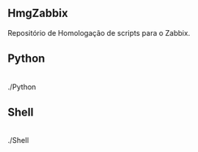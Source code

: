 ## HmgZabbix
Repositório de Homologação de scripts para o Zabbix.<br/>
<h2>Python</h2><br/>
./Python
<h2>Shell</h2><br/>
./Shell

